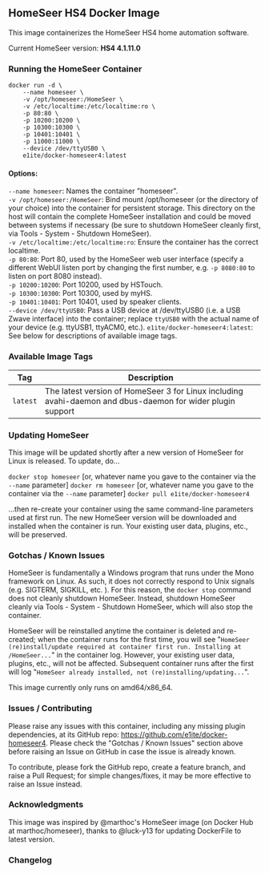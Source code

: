 ## HomeSeer HS4 Docker Image

This image containerizes the HomeSeer HS4 home automation software. 

Current HomeSeer version: **HS4 4.1.11.0**

### Running the HomeSeer Container

```
docker run -d \
    --name homeseer \
    -v /opt/homeseer:/HomeSeer \
    -v /etc/localtime:/etc/localtime:ro \
    -p 80:80 \
    -p 10200:10200 \
    -p 10300:10300 \
    -p 10401:10401 \
    -p 11000:11000 \
    --device /dev/ttyUSB0 \
    e1ite/docker-homeseer4:latest
```
#### Options:  
`--name homeseer`: Names the container "homeseer".  
`-v /opt/homeseer:/HomeSeer`: Bind mount /opt/homeseer (or the directory of your choice) into the container for persistent storage. This directory on the host will contain the complete HomeSeer installation and could be moved between systems if necessary (be sure to shutdown HomeSeer cleanly first, via Tools - System - Shutdown HomeSeer).  
`-v /etc/localtime:/etc/localtime:ro`: Ensure the container has the correct localtime.  
`-p 80:80`: Port 80, used by the HomeSeer web user interface (specify a different WebUI listen port by changing the first number, e.g. `-p 8080:80` to listen on port 8080 instead).  
`-p 10200:10200`: Port 10200, used by HSTouch.  
`-p 10300:10300`: Port 10300, used by myHS.  
`-p 10401:10401`: Port 10401, used by speaker clients.  
`--device /dev/ttyUSB0`: Pass a USB device at /dev/ttyUSB0 (i.e. a USB Zwave interface) into the container; replace `ttyUSB0` with the actual name of your device (e.g. ttyUSB1, ttyACM0, etc.).
`e1ite/docker-homeseer4:latest`: See below for descriptions of available image tags.

### Available Image Tags

| Tag | Description |
|-----|-------------|
| `latest` | The latest version of HomeSeer 3 for Linux including avahi-daemon and dbus-daemon for wider plugin support|


### Updating HomeSeer

This image will be updated shortly after a new version of HomeSeer for Linux is released. To update, do...

`docker stop homeseer` [or, whatever name you gave to the container via the `--name` parameter]
`docker rm homeseer` [or, whatever name you gave to the container via the `--name` parameter]
`docker pull e1ite/docker-homeseer4`

...then re-create your container using the same command-line parameters used at first run. The new HomeSeer version will be downloaded and installed when the container is run. Your existing user data, plugins, etc., will be preserved.

### Gotchas / Known Issues

HomeSeer is fundamentally a Windows program that runs under the Mono framework on Linux. As such, it does not correctly respond to Unix signals (e.g. SIGTERM, SIGKILL, etc. ). For this reason, the `docker stop` command does not cleanly shutdown HomeSeer. Instead, shutdown HomeSeer cleanly via Tools - System - Shutdown HomeSeer, which will also stop the container.

HomeSeer will be reinstalled anytime the container is deleted and re-created; when the container runs for the first time, you will see "`HomeSeer (re)install/update required at container first run. Installing at /HomeSeer...`" in the container log. However, your existing user data, plugins, etc., will not be affected. Subsequent container runs after the first will log "`HomeSeer already installed, not (re)installing/updating...`".

This image currently only runs on amd64/x86_64.

### Issues / Contributing

Please raise any issues with this container, including any missing plugin dependencies, at its GitHub repo: https://github.com/e1ite/docker-homeseer4. Please check the "Gotchas / Known Issues" section above before raising an Issue on GitHub in case the issue is already known.

To contribute, please fork the GitHub repo, create a feature branch, and raise a Pull Request; for simple changes/fixes, it may be more effective to raise an Issue instead.

### Acknowledgments

This image was inspired by @marthoc's HomeSeer image (on Docker Hub at marthoc/homeseer), thanks to @luck-y13 for updating DockerFile to latest version.

### Changelog

